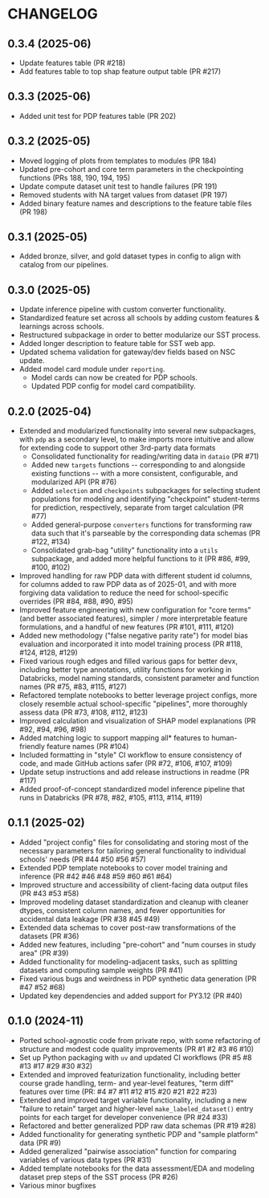 # CHANGELOG

## 0.3.4 (2025-06)
- Update features table (PR #218)
- Add features table to top shap feature output table (PR #217)

## 0.3.3 (2025-06)
- Added unit test for PDP features table (PR 202)

## 0.3.2 (2025-05)
- Moved logging of plots from templates to modules (PR 184)
- Updated pre-cohort and core term parameters in the checkpointing functions (PRs 188, 190, 194, 195)
- Update compute dataset unit test to handle failures (PR 191)
- Removed students with NA target values from dataset (PR 197)
- Added binary feature names and descriptions to the feature table files (PR 198)


## 0.3.1 (2025-05)
- Added bronze, silver, and gold dataset types in config to align with catalog from our pipelines.

## 0.3.0 (2025-05)
- Update inference pipeline with custom converter functionality.
- Standardized feature set across all schools by adding custom features & learnings across schools.
- Restructured subpackage in order to better modularize our SST process.
- Added longer description to feature table for SST web app.
- Updated schema validation for gateway/dev fields based on NSC update.
- Added model card module under `reporting`.
  - Model cards can now be created for PDP schools.
  - Updated PDP config for model card compatibility.

## 0.2.0 (2025-04)

- Extended and modularized functionality into several new subpackages, with `pdp` as a secondary level, to make imports more intuitive and allow for extending code to support other 3rd-party data formats
    - Consolidated functionality for reading/writing data in `dataio` (PR #71)
    - Added new `targets` functions -- corresponding to and alongside existing functions -- with a more consistent, configurable, and modularized API (PR #76)
    - Added `selection` and `checkpoints` subpackages for selecting student populations for modeling and identifying "checkpoint" student-terms for prediction, respectively, separate from target calculation (PR #77)
    - Added general-purpose `converters` functions for transforming raw data such that it's parseable by the corresponding data schemas (PR #122, #134)
    - Consolidated grab-bag "utility" functionality into a `utils` subpackage, and added more helpful functions to it (PR #86, #99, #100, #102)
- Improved handling for raw PDP data with different student id columns, for columns added to raw PDP data as of 2025-01, and with more forgiving data validation to reduce the need for school-specific overrides (PR #84, #88, #90, #95)
- Improved feature engineering with new configuration for "core terms" (and better associated features), simpler / more interpretable feature formulations, and a handful of new features (PR #101, #111, #120)
- Added new methodology ("false negative parity rate") for model bias evaluation and incorporated it into model training process (PR #118, #124, #128, #129)
- Fixed various rough edges and filled various gaps for better devx, including better type annotations, utility functions for working in Databricks, model naming standards, consistent parameter and function names (PR #75, #83, #115, #127)
- Refactored template notebooks to better leverage project configs, more closely resemble actual school-specific "pipelines", more thoroughly assess data (PR #73, #108, #112, #123)
- Improved calculation and visualization of SHAP model explanations (PR #92, #94, #96, #98)
- Added matching logic to support mapping all* features to human-friendly feature names (PR #104)
- Included formatting in "style" CI workflow to ensure consistency of code, and made GitHub actions safer (PR #72, #106, #107, #109)
- Update setup instructions and add release instructions in readme (PR #117)
- Added proof-of-concept standardized model inference pipeline that runs in Databricks (PR #78, #82, #105, #113, #114, #119)

## 0.1.1 (2025-02)

- Added "project config" files for consolidating and storing most of the necessary parameters for tailoring general functionality to individual schools' needs (PR #44 #50 #56 #57)
- Extended PDP template notebooks to cover model training and inference (PR #42 #46 #48 #59 #60 #61 #64)
- Improved structure and accessibility of client-facing data output files (PR #43 #53 #58)
- Improved modeling dataset standardization and cleanup with cleaner dtypes, consistent column names, and fewer opportunities for accidental data leakage (PR #38 #45 #49)
- Extended data schemas to cover post-raw transformations of the datasets (PR #36)
- Added new features, including "pre-cohort" and "num courses in study area" (PR #39)
- Added functionality for modeling-adjacent tasks, such as splitting datasets and computing sample weights (PR #41)
- Fixed various bugs and weirdness in PDP synthetic data generation (PR #47 #52 #68)
- Updated key dependencies and added support for PY3.12 (PR #40)

## 0.1.0 (2024-11)

- Ported school-agnostic code from private repo, with some refactoring of structure and modest code quality improvements (PR #1 #2 #3 #6 #10)
- Set up Python packaging with `uv` and updated CI workflows (PR #5 #8 #13 #17 #29 #30 #32)
- Extended and improved featurization functionality, including better course grade handling, term- and year-level features, "term diff" features over time (PR: #4 #7 #11 #12 #15 #20 #21 #22 #23)
- Extended and improved target variable functionality, including a new "failure to retain" target and higher-level `make_labeled_dataset()` entry points for each target for developer convenience (PR #24 #33)
- Refactored and better generalized PDP raw data schemas (PR #19 #28)
- Added functionality for generating synthetic PDP and "sample platform" data (PR #9)
- Added generalized "pairwise association" function for comparing variables of various data types (PR #31)
- Added template notebooks for the data assessment/EDA and modeling dataset prep steps of the SST process (PR #26)
- Various minor bugfixes
